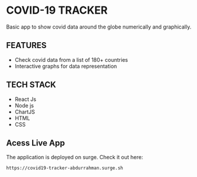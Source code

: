 # COVID-19 TRACKER
Basic app to show covid data around the globe numerically and graphically.

## FEATURES
- Check covid data from a list of 180+ countries
- Interactive graphs for data representation

## TECH STACK
- React Js
- Node js
- ChartJS
- HTML
- CSS

## Acess Live App
The application is deployed on surge.
Check it out here:
```
https://covid19-tracker-abdurrahman.surge.sh
```
